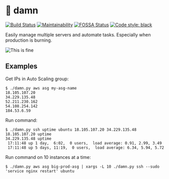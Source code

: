 # 🚒 damn

[![Build Status](https://travis-ci.org/hoffa/damn.svg?branch=master)](https://travis-ci.org/hoffa/damn) [![Maintainability](https://api.codeclimate.com/v1/badges/c47c16854e850f077fbb/maintainability)](https://codeclimate.com/github/hoffa/awsutil/maintainability) [![FOSSA Status](https://app.fossa.io/api/projects/git%2Bgithub.com%2Fhoffa%2Fdamn.svg?type=shield)](https://app.fossa.io/projects/git%2Bgithub.com%2Fhoffa%2Fdamn?ref=badge_shield) [![Code style: black](https://img.shields.io/badge/code%20style-black-000000.svg)](https://github.com/ambv/black)

Easily manage multiple servers and automate tasks. Especially when production is burning.

![This is fine](https://i.imgur.com/ck8tvNd.png)

## Examples

Get IPs in Auto Scaling group:

```
$ ./damn.py aws asg my-asg-name
18.105.107.20
34.229.135.48
52.211.230.162
54.108.254.142
184.53.6.59
```

Run command:

```
$ ./damn.py ssh uptime ubuntu 18.105.107.20 34.229.135.48
18.105.107.20 uptime
34.229.135.48 uptime
 17:11:48 up 1 day,  6:02,  0 users,  load average: 0.91, 2.99, 3.49
 17:11:48 up 5 days, 11:19,  0 users,  load average: 6.34, 5.94, 5.72
```

Run command on 10 instances at a time:
```
$ ./damn.py aws asg big-prod-asg | xargs -L 10 ./damn.py ssh --sudo 'service nginx restart' ubuntu
```
